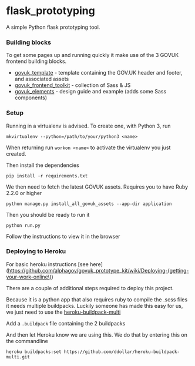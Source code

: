 # flask_prototyping

A simple Python flask prototyping tool.


### Building blocks

To get some pages up and running quickly it make use of the 3 GOVUK frontend building blocks.

* [govuk_template](https://github.com/alphagov/govuk_template) - template containing the GOV.UK header and footer, and associated assets
* [govuk_frontend_toolkit](https://github.com/alphagov/govuk_frontend_toolkit) - collection of Sass & JS 
* [govuk_elements](https://github.com/alphagov/govuk_elements) - design guide and example (adds some Sass components)

### Setup

Running in a virtualenv is advised. To create one, with Python 3, run

```
mkvirtualenv --python=/path/to/your/python3 <name>
```

When returning run `workon <name>` to activate the virtualenv you just created.

Then install the dependencies

```
pip install -r requirements.txt
```

We then need to fetch the latest GOVUK assets. Requires you to have Ruby 2.2.0 or higher

```
python manage.py install_all_govuk_assets --app-dir application
```

Then you should be ready to run it

```
python run.py
```

Follow the instructions to view it in the browser


### Deploying to Heroku

For basic heroku instructions [see here](https://github.com/alphagov/govuk_prototype_kit/wiki/Deploying-(getting-your-work-online\))

There are a couple of additional steps required to deploy this project.

Because it is a python app that also requires ruby to compile the .scss files it needs multiple buildpacks. Luckily someone has made this easy for us, we just need to use the [heroku-buildpack-multi](https://github.com/ddollar/heroku-buildpack-multi)

Add a `.buildpack` file containing the 2 buildpacks

And then let Heroku know we are using this. We do that by entering this on the commandline

```
heroku buildpacks:set https://github.com/ddollar/heroku-buildpack-multi.git
```


